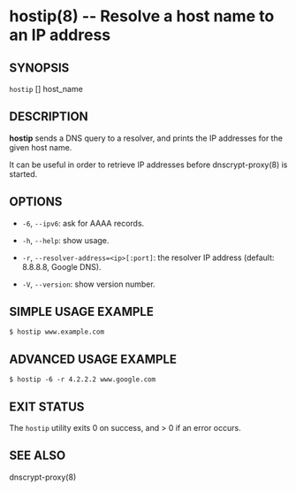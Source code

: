 hostip(8) -- Resolve a host name to an IP address
=================================================

## SYNOPSIS

`hostip` [<options>] host_name

## DESCRIPTION

**hostip** sends a DNS query to a resolver, and prints the IP
addresses for the given host name.

It can be useful in order to retrieve IP addresses before
dnscrypt-proxy(8) is started.

## OPTIONS

  * `-6`, `--ipv6`: ask for AAAA records.

  * `-h`, `--help`: show usage.

  * `-r`, `--resolver-address=<ip>[:port]`: the resolver IP address
(default: 8.8.8.8, Google DNS).

  * `-V`, `--version`: show version number.

## SIMPLE USAGE EXAMPLE

    $ hostip www.example.com

## ADVANCED USAGE EXAMPLE

    $ hostip -6 -r 4.2.2.2 www.google.com

## EXIT STATUS

The `hostip` utility exits 0 on success, and > 0 if an error occurs.

## SEE ALSO

dnscrypt-proxy(8)
